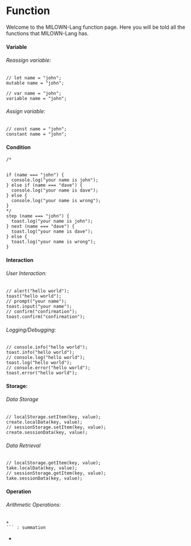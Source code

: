 # Function
Welcome to the MILOWN-Lang function page. Here you will be told all the functions that MILOWN-Lang has.
#### Variable
###### Reassign variable:
```
// let name = "john";
mutable name = "john";
```
```
// var name = "john";
variable name = "john";
```
###### Assign variable:
```
// const name = "john";
constant name = "john";
```
#### Condition
```
/*


if (name === "john") {
  console.log("your name is john");
} else if (name === "dave") {
  console.log("your name is dave");
} else {
  console.log("your name is wrong");
}
*/
step (name === "john") {
  toast.log("your name is john");
} next (name === "dave") {
  toast.log("your name is dave");
} else {
  toast.log("your name is wrong");
}
```
#### Interaction
###### User Interaction:
```
// alert("hello world");
toast("hello world");
// prompt("your name");
toast.input("your name");
// confirm("confirmation");
toast.confirm("confirmation");
```
###### Logging/Debugging:
```
// console.info("hello world");
toast.info("hello world");
// console.log("hello world");
toast.log("hello world");
// console.error("hello world");
toast.error("hello world");
```
#### Storage:
###### Data Storage
```
// localStorage.setItem(key, value);
create.localData(key, value);
// sessionStorage.setItem(key, value);
create.sessionData(key, value);
```
###### Data Retrieval
```
// localStorage.getItem(key, value);
take.localData(key, value);
// sessionStorage.getItem(key, value);
take.sessionData(key, value);
```
#### Operation
###### Arithmetic Operations:
```
+
``` : summation
```
-
``` : subtraction
